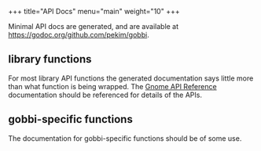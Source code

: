 +++
title="API Docs"
menu="main"
weight="10"
+++

Minimal API docs are generated,
and are available at
https://godoc.org/github.com/pekim/gobbi.

## library functions
For most library API functions
the generated documentation says little more than
what function is being wrapped.
The
[Gnome API Reference](https://developer.gnome.org/references)
documentation should be referenced for details of the APIs. 

## gobbi-specific functions
The documentation for gobbi-specific functions
should be of some use.    

